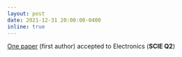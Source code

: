 ```yaml
---
layout: post
date: 2021-12-31 20:00:00-0400
inline: true
---
```


[One paper](https://www.mdpi.com/2079-9292/11/1/139) (first author) accepted to Electronics (**SCIE Q2**)